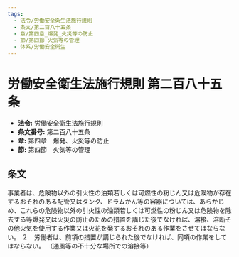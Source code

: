 ```yaml
---
tags:
  - 法令/労働安全衛生法施行規則
  - 条文/第二百八十五条
  - 章/第四章_爆発_火災等の防止
  - 節/第四節_火気等の管理
  - 体系/労働安全衛生
---
```

# 労働安全衛生法施行規則 第二百八十五条

- **法令:** 労働安全衛生法施行規則
- **条文番号:** 第二百八十五条
- **章:** 第四章　爆発、火災等の防止
- **節:** 第四節　火気等の管理

## 条文
事業者は、危険物以外の引火性の油類若しくは可燃性の粉じん又は危険物が存在するおそれのある配管又はタンク、ドラムかん等の容器については、あらかじめ、これらの危険物以外の引火性の油類若しくは可燃性の粉じん又は危険物を除去する等爆発又は火災の防止のための措置を講じた後でなければ、溶接、溶断その他火気を使用する作業又は火花を発するおそれのある作業をさせてはならない。
２　労働者は、前項の措置が講じられた後でなければ、同項の作業をしてはならない。
（通風等の不十分な場所での溶接等）

